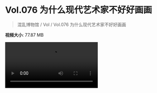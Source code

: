 # Vol.076 为什么现代艺术家不好好画画

> 混乱博物馆 / Vol / Vol.076 为什么现代艺术家不好好画画

**视频大小**: 77.87 MB

<div class="video"><video src="https://file.hsyhx.top/video/混乱博物馆/Vol/076.mp4" controls preload>🤔 您的浏览器不支持 video 标签</video></div>